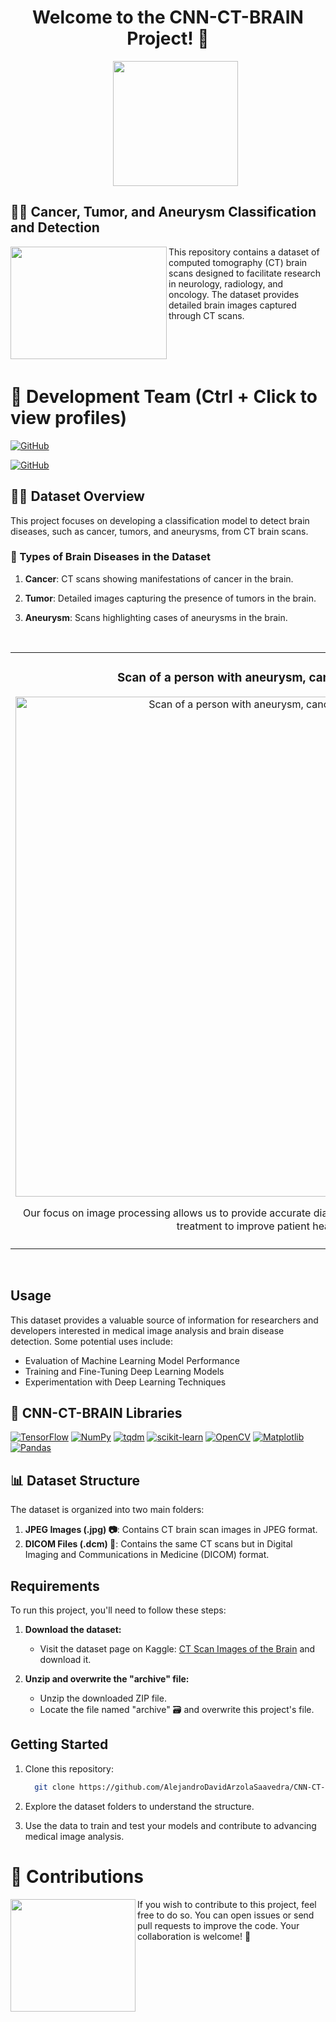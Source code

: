 <h1 align="center">Welcome to the CNN-CT-BRAIN Project! 🧠</h1>

<ul align="center">		
  <a href="https://www.kaggle.com/datasets/trainingdatapro/computed-tomography-ct-of-the-brain" target="_blank">
    <img width="200px"  src="https://github.com/AlejandroDavidArzolaSaavedra/CNN-CT-BRAIN/assets/90756437/0bed01b8-49fc-40de-bbfa-982a38e50ea1">
  </a>
</ul>

## 👩‍🔬 Cancer, Tumor, and Aneurysm Classification and Detection

<img align="left" width="250" height="180" src="https://i.imgur.com/RsmO2hP.gif?raw=true"></a>
This repository contains a dataset of computed tomography (CT) brain scans designed to facilitate research in neurology, radiology, and oncology. The dataset provides detailed brain images captured through CT scans.

<br><br><br>

# 👥 Development Team (Ctrl + Click to view profiles)

[![GitHub](https://img.shields.io/badge/GitHub-Andrea%20Santana%20Lopez-purple?style=flat-square&logo=github)](https://github.com/AndreaSantalos)

[![GitHub](https://img.shields.io/badge/GitHub-Alejandro%20David%20Arzola%20Saavedra-blue?style=flat-square&logo=github)](https://github.com/AlejandroDavidArzolaSaavedra)

## 🕵🏻 Dataset Overview
<p color="blue">
This project focuses on developing a classification model to detect brain diseases, such as cancer, tumors, and aneurysms, from CT brain scans.
</p>

### 💉 Types of Brain Diseases in the Dataset

1. **Cancer**: CT scans showing manifestations of cancer in the brain.

2. **Tumor**: Detailed images capturing the presence of tumors in the brain.

3. **Aneurysm**: Scans highlighting cases of aneurysms in the brain.

<br>
<table align="center">
  <tr>
  <td width="50%">
    <h3 align="center"> Scan of a person with aneurysm, cancer, and tumor</h3>
    <div align="center">
      <a href="https://github.com/AlejandroDavidArzolaSaavedra/CNN-CT-BRAIN" target="_blank"><img width="800" src="https://github.com/AlejandroDavidArzolaSaavedra/CNN-CT-BRAIN/assets/90756437/645c003c-fd45-4f31-9152-0ef1f7c3f0dc" width="400" alt="Scan of a person with aneurysm, cancer, and tumor"></a>
      <p>Our focus on image processing allows us to provide accurate diagnosis, facilitating timely and effective treatment to improve patient health 🩺</p>
    </div>
  </td>                                                    
</table> 
<br>

## Usage

This dataset provides a valuable source of information for researchers and developers interested in medical image analysis and brain disease detection. Some potential uses include:

- Evaluation of Machine Learning Model Performance
- Training and Fine-Tuning Deep Learning Models
- Experimentation with Deep Learning Techniques


## 📖 CNN-CT-BRAIN Libraries 

[![TensorFlow](https://img.shields.io/badge/TensorFlow-black?style=for-the-badge&logo=tensorflow)](Link_To_Your_TensorFlow_Page)
[![NumPy](https://img.shields.io/badge/NumPy-%23013243?style=for-the-badge&logo=numpy)](Link_To_Your_NumPy_Page)
[![tqdm](https://img.shields.io/badge/tqdm-%23000000?style=for-the-badge&logo=tqdm)](Link_To_Your_tqdm_Page)
[![scikit-learn](https://img.shields.io/badge/scikit_learn-%23191919?style=for-the-badge&logo=scikit-learn)](Link_To_Your_scikit_learn_Page)
[![OpenCV](https://img.shields.io/badge/OpenCV-%23FD8C00?style=for-the-badge&logo=opencv)](Link_To_Your_OpenCV_Page)
[![Matplotlib](https://img.shields.io/badge/Matplotlib-%23FF6400?style=for-the-badge&logo=matplotlib&logoColor=white)](Link_To_Your_Matplotlib_Page)
[![Pandas](https://img.shields.io/badge/Pandas-%23150458?style=for-the-badge&logo=pandas)](Link_To_Your_Pandas_Page)



## 📊 Dataset Structure

The dataset is organized into two main folders:

1. **JPEG Images (.jpg) 📷**: Contains CT brain scan images in JPEG format.
2. **DICOM Files (.dcm) 📁**: Contains the same CT scans but in Digital Imaging and Communications in Medicine (DICOM) format.

## Requirements

To run this project, you'll need to follow these steps:

1. **Download the dataset:**
   - Visit the dataset page on Kaggle: [CT Scan Images of the Brain](https://www.kaggle.com/datasets/trainingdatapro/computed-tomography-ct-of-the-brain) and download it.

2. **Unzip and overwrite the "archive" file:**
   - Unzip the downloaded ZIP file.
   - Locate the file named "archive" 🗃️ and overwrite this project's file.

## Getting Started

1. Clone this repository:

   ```bash
     git clone https://github.com/AlejandroDavidArzolaSaavedra/CNN-CT-BRAIN.git
   ```

2. Explore the dataset folders to understand the structure.

3. Use the data to train and test your models and contribute to advancing medical image analysis.

# 🤝 Contributions
<img align="left" width="200" height="180" src="https://github.com/AlejandroDavidArzolaSaavedra/CNN-CT-BRAIN/assets/90756437/3bf833fa-828e-467c-89b8-0ea4a077d3ea"></a>
If you wish to contribute to this project, feel free to do so. You can open issues or send pull requests to improve the code. Your collaboration is welcome! 🚀
